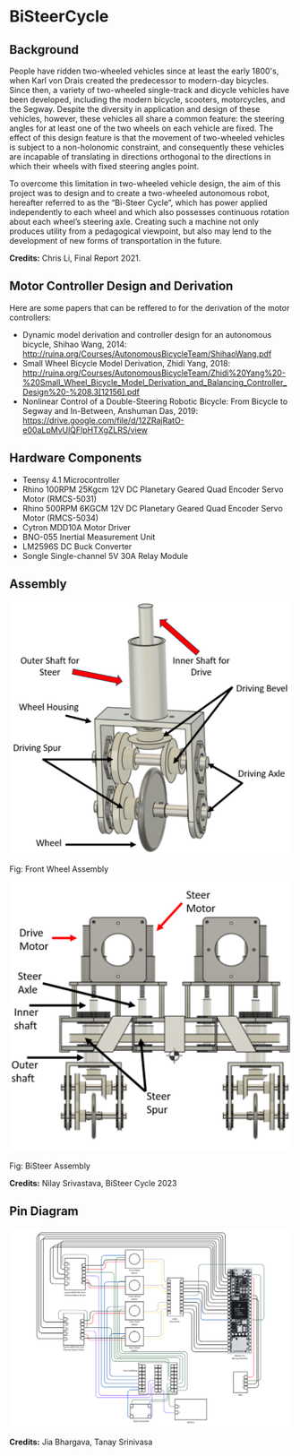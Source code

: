 # BiSteerCycle

## Background
People have ridden two-wheeled vehicles since at least the early 1800's, when Karl von Drais created the predecessor to modern-day bicycles. Since then, a variety of two-wheeled single-track and dicycle vehicles have been developed, including the modern bicycle, scooters, motorcycles, and the Segway. Despite the diversity in application and design of these vehicles, however, these vehicles all share a common feature: the steering angles for at least one of the two wheels on each vehicle are fixed. The effect of this design feature is that the movement of two-wheeled vehicles is subject to a non-holonomic constraint, and consequently these vehicles are incapable of translating in directions orthogonal to the directions in which their wheels with fixed steering angles point.

To overcome this limitation in two-wheeled vehicle design, the aim of this project was to design and to create a two-wheeled autonomous robot, hereafter referred to as the “Bi-Steer Cycle”, which has power applied independently to each wheel and which also possesses continuous rotation about each wheel’s steering axle. Creating such a machine not only produces utility from a pedagogical viewpoint, but also may lend to the development of new forms of transportation in the future.

**Credits:** Chris Li, Final Report 2021.

## Motor Controller Design and Derivation

Here are some papers that can be reffered to for the derivation of the motor controllers:
- Dynamic model derivation and controller design for an autonomous bicycle, Shihao Wang, 2014: http://ruina.org/Courses/AutonomousBicycleTeam/ShihaoWang.pdf
- Small Wheel Bicycle Model Derivation, Zhidi Yang, 2018: http://ruina.org/Courses/AutonomousBicycleTeam/Zhidi%20Yang%20-%20Small_Wheel_Bicycle_Model_Derivation_and_Balancing_Controller_Design%20-%208.3[12156].pdf
- Nonlinear Control of a Double-Steering Robotic Bicycle: From Bicycle to Segway and In-Between, Anshuman Das, 2019: https://drive.google.com/file/d/12ZRajRatO-e00aLpMvUlQFlpHTXgZLRS/view

## Hardware Components

- Teensy 4.1 Microcontroller
- Rhino 100RPM 25Kgcm 12V DC Planetary Geared Quad Encoder Servo Motor (RMCS-5031)
- Rhino 500RPM 6KGCM 12V DC Planetary Geared Quad Encoder Servo Motor (RMCS-5034)
- Cytron MDD10A Motor Driver
- BNO-055 Inertial Measurement Unit
- LM2596S DC Buck Converter
- Songle Single-channel 5V 30A Relay Module

## Assembly
<img title="Front Wheel Assembly" src="Python/readme_pictures/front_wheel_assembly.png">

Fig: Front Wheel Assembly

<img title="BiSteer Assembly" src="Python/readme_pictures/bisteer_assembly.png">

Fig: BiSteer Assembly

**Credits:** Nilay Srivastava, BiSteer Cycle 2023

## Pin Diagram
<img title="Pin Diagram" src="Python/readme_pictures/pin-diagram.png">

**Credits:** Jia Bhargava, Tanay Srinivasa